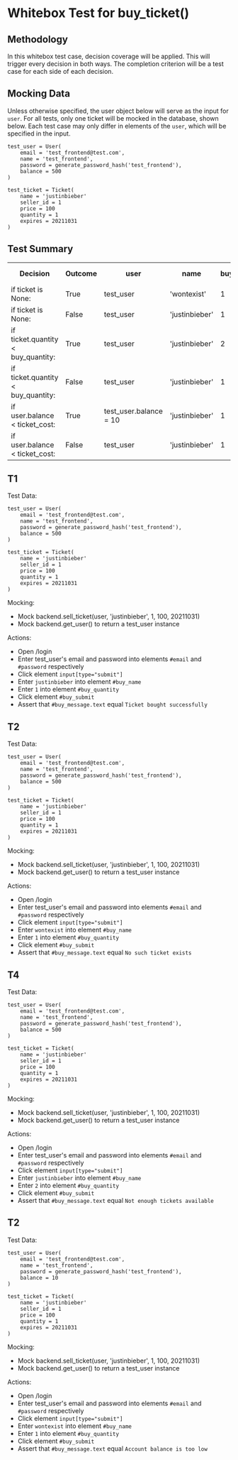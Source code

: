 # Whitebox Test for buy_ticket()
## Methodology

In this whitebox test case, decision coverage will be applied. This will trigger every decision in both ways. The completion criterion will be a test case for each side of each decision.

## Mocking Data
Unless otherwise specified, the user object below will serve as the input for `user`. For all tests, only one ticket will be mocked in the database, shown below. Each test case may only differ in elements of the `user`, which will be specified in the input.

```
test_user = User(
	email = 'test_frontend@test.com',
	name = 'test_frontend',
	password = generate_password_hash('test_frontend'),
	balance = 500
)
```
```
test_ticket = Ticket(
    name = 'justinbieber'
    seller_id = 1
    price = 100
    quantity = 1
    expires = 20211031
)
```
## Test Summary
<table><tbody>

<tr>
<th>Decision</th>
<th>Outcome</th>
<th>user</th>
<th>name</th>
<th>buy_quantity</th>
<th>Test Case</th>
</tr>

<tr>
<td> if ticket is None:</td>
<td>True</td>
<td>test_user</td>
<td>'wontexist'</td>
<td>1</td>
<td>T2</td>
</tr>

<tr>
<td> if ticket is None:</td>
<td>False</td>
<td>test_user</td>
<td>'justinbieber'</td>
<td>1</td>
<td>T1</td>
</tr>

<tr>
<td> if ticket.quantity < buy_quantity:</td>
<td>True</td>
<td>test_user</td>
<td>'justinbieber'</td>
<td>2</td>
<td>T3</td>
</tr>

<tr>
<td> if ticket.quantity < buy_quantity:</td>
<td>False</td>
<td>test_user</td>
<td>'justinbieber'</td>
<td>1</td>
<td>T1</td>
</tr>

<tr>
<td> if user.balance < ticket_cost:</td>
<td>True</td>
<td>test_user.balance = 10</td>
<td>'justinbieber'</td>
<td>1</td>
<td>T4</td>
</tr>

<tr>
<td> if user.balance < ticket_cost:</td>
<td>False</td>
<td>test_user</td>
<td>'justinbieber'</td>
<td>1</td>
<td>T1</td>
</tr>

</table></tbody>

## T1
Test Data: 

```
test_user = User(
	email = 'test_frontend@test.com',
	name = 'test_frontend',
	password = generate_password_hash('test_frontend'),
	balance = 500
)
```
```
test_ticket = Ticket(
    name = 'justinbieber'
    seller_id = 1
    price = 100
    quantity = 1
    expires = 20211031
)
```
Mocking:
* Mock backend.sell_ticket(user, 'justinbieber', 1, 100, 20211031)
* Mock backend.get_user() to return a test_user instance

Actions:
* Open /login
* Enter test_user's email and password into elements `#email` and `#password` respectively
* Click element `input[type="submit"]`
* Enter `justinbieber` into element `#buy_name`
* Enter `1` into element `#buy_quantity`
* Click element `#buy_submit`
* Assert that `#buy_message.text` equal `Ticket bought successfully`

## T2
Test Data: 

```
test_user = User(
	email = 'test_frontend@test.com',
	name = 'test_frontend',
	password = generate_password_hash('test_frontend'),
	balance = 500
)
```
```
test_ticket = Ticket(
    name = 'justinbieber'
    seller_id = 1
    price = 100
    quantity = 1
    expires = 20211031
)
```
Mocking:
* Mock backend.sell_ticket(user, 'justinbieber', 1, 100, 20211031)
* Mock backend.get_user() to return a test_user instance

Actions:
* Open /login
* Enter test_user's email and password into elements `#email` and `#password` respectively
* Click element `input[type="submit"]`
* Enter `wontexist` into element `#buy_name`
* Enter `1` into element `#buy_quantity`
* Click element `#buy_submit`
* Assert that `#buy_message.text` equal `No such ticket exists`

## T4
Test Data: 

```
test_user = User(
	email = 'test_frontend@test.com',
	name = 'test_frontend',
	password = generate_password_hash('test_frontend'),
	balance = 500
)
```
```
test_ticket = Ticket(
    name = 'justinbieber'
    seller_id = 1
    price = 100
    quantity = 1
    expires = 20211031
)
```
Mocking:
* Mock backend.sell_ticket(user, 'justinbieber', 1, 100, 20211031)
* Mock backend.get_user() to return a test_user instance

Actions:
* Open /login
* Enter test_user's email and password into elements `#email` and `#password` respectively
* Click element `input[type="submit"]`
* Enter `justinbieber` into element `#buy_name`
* Enter `2` into element `#buy_quantity`
* Click element `#buy_submit`
* Assert that `#buy_message.text` equal `Not enough tickets available`

## T2
Test Data: 

```
test_user = User(
	email = 'test_frontend@test.com',
	name = 'test_frontend',
	password = generate_password_hash('test_frontend'),
	balance = 10
)
```
```
test_ticket = Ticket(
    name = 'justinbieber'
    seller_id = 1
    price = 100
    quantity = 1
    expires = 20211031
)
```
Mocking:
* Mock backend.sell_ticket(user, 'justinbieber', 1, 100, 20211031)
* Mock backend.get_user() to return a test_user instance

Actions:
* Open /login
* Enter test_user's email and password into elements `#email` and `#password` respectively
* Click element `input[type="submit"]`
* Enter `wontexist` into element `#buy_name`
* Enter `1` into element `#buy_quantity`
* Click element `#buy_submit`
* Assert that `#buy_message.text` equal `Account balance is too low`